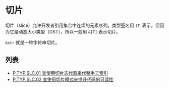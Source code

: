 # 切片

切片（slice）允许开发者引用集合中连续的元素序列，类型签名用 `[T]`表示，但因为它是动态大小类型（DST），所以一般用 `&[T]` 表示切片。

`&str` 就是一种字符串切片。

## 列表

- [P.TYP.SLC.01 宜使用切片迭代器来代替手工索引](./slice/P.TYP.SLC.01.md)
- [P.TYP.SLC.02 宜使用切片模式来提升代码的可读性](./slice/P.TYP.SLC.02.md)